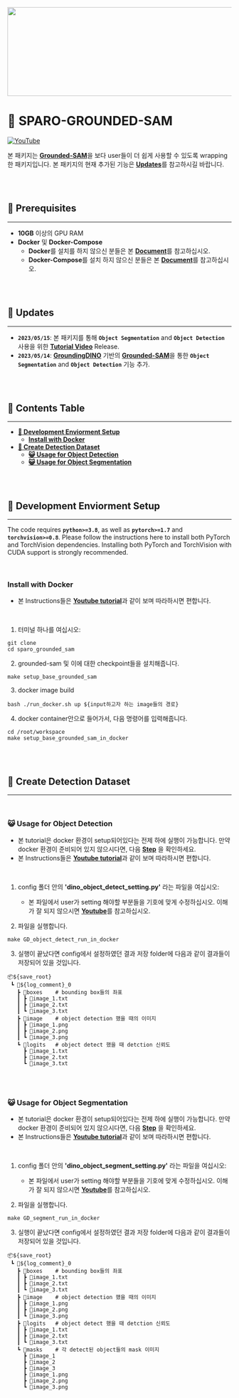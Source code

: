 <p align="center"><img src="./fig/sparo.png"  width="620" height="200"/>  
<br/>

  
# 🚀 SPARO-GROUNDED-SAM
[![YouTube](https://badges.aleen42.com/src/youtube.svg)](https://www.youtube.com/watch?v=JRD_xuqtHZU)
<br/>

본 패키지는 [**Grounded-SAM**](https://github.com/IDEA-Research/Grounded-Segment-Anything)을 보다 user들이 더 쉽게 사용할 수 있도록 wrapping한 패키지입니다. 본 패키지의 현재 추가된 기능은 [**Updates**](#🍇-updates)를 참고하시길 바랍니다.

<br/><br/>

## **🤖 Prerequisites**
---
- **10GB** 이상의 GPU RAM
- **Docker** 및 **Docker-Compose**
  - **Docker**를 설치를 하지 않으신 분들은 본 [**Document**](https://docs.docker.com/engine/install/ubuntu/)를 참고하십시오.
  - **Docker-Compose**를 설치 하지 않으신 분들은 본 [**Document**](https://docs.docker.com/compose/install/linux/#install-the-plugin-manually)를 참고하십시오.


<br/><br/>

## **🤖 Updates**
---
- **`2023/05/15`**: 본 패키지를 통해 **`Object Segmentation`** and **`Object Detection`** 사용을 위한 [**Tutorial Video**](https://www.youtube.com/watch?v=JRD_xuqtHZU) Release.
- **`2023/05/14`**: [**GroundingDINO**](https://github.com/IDEA-Research/GroundingDINO) 기반의 [**Grounded-SAM**](https://github.com/IDEA-Research/Grounded-Segment-Anything)을 통한 **`Object Segmentation`** and **`Object Detection`** 기능 추가. 


<br/><br/>

## **🤖 Contents Table**
---
- [**🤖 Development Enviorment Setup**](#🤖-development-enviorment-setup)
  - [**Install with Docker**](#install-with-docker)
- [**🤖 Create Detection Dataset**](#🤖-create-detection-dataset)
  - [**😺 Usage for Object Detection**](#😺-usage-for-object-detection)
  - [**😺 Usage for Object Segmentation**](#😺-usage-for-object-segmentation)

<br/><br/>

## **🤖 Development Enviorment Setup**
---
The code requires **`python>=3.8`**, as well as **`pytorch>=1.7`** and **`torchvision>=0.8`**. Please follow the instructions here to install both PyTorch and TorchVision dependencies. Installing both PyTorch and TorchVision with CUDA support is strongly recommended.

<br/>

### **Install with Docker**
- 본 Instructions들은 [**Youtube tutorial**](https://www.youtube.com/watch?v=JRD_xuqtHZU)과 같이 보며 따라하시면 편합니다.

<br/>

1. 터미널 하나를 여십시오:
```
git clone 
cd sparo_grounded_sam
```

2. grounded-sam 및 이에 대한 checkpoint들을 설치해줍니다.
```
make setup_base_grounded_sam
```

3. docker image build
```
bash ./run_docker.sh up ${input하고자 하는 image들의 경로}
```
4. docker container안으로 들어가서, 다음 명령어를 입력해줍니다.
```
cd /root/workspace
make setup_base_grounded_sam_in_docker
```

<br/><br/>


## **🤖 Create Detection Dataset**
---

<br/>

### **😺 Usage for Object Detection**
- 본 tutorial은 docker 환경이 setup되어있다는 전제 하에 실행이 가능합니다. 만약 docker 환경이 준비되어 있지 않으시다면, 다음 [**Step**](#-development-enviorment-setup) 을 확인하세요.
- 본 Instructions들은 [**Youtube tutorial**](https://www.youtube.com/watch?v=JRD_xuqtHZU)과 같이 보며 따라하시면 편합니다.

<br/>

1. config 폴더 안의 **'dino_object_detect_setting.py'** 라는 파일을 여십시오:
   - 본 파일에서 user가 setting 해야할 부분들을 기호에 맞게 수정하십시오. 이해가 잘 되지 않으시면 [**Youtube**](https://www.youtube.com/watch?v=JRD_xuqtHZU)를 참고하십시오.
  
2. 파일을 실행합니다.
```
make GD_object_detect_run_in_docker
```

3. 실행이 끝났다면 config에서 설정하였던 결과 저장 folder에 다음과 같이 결과들이 저장되어 있을 것입니다.
```
📦${save_root}
 ┗ 📂${log_comment}_0
   ┣ 📂boxes    # bounding box들의 좌표
   ┃ ┣ 📜image_1.txt
   ┃ ┣ 📜image_2.txt
   ┃ ┗ 📜image_3.txt
   ┣ 📂image    # object detection 했을 때의 이미지
   ┃ ┣ 📜image_1.png
   ┃ ┣ 📜image_2.png
   ┃ ┗ 📜image_3.png
   ┗ 📂logits   # object detect 했을 때 detction 신뢰도
     ┣ 📜image_1.txt
     ┣ 📜image_2.txt
     ┗ 📜image_3.txt
```

<br/><br/>

### **😺 Usage for Object Segmentation**
- 본 tutorial은 docker 환경이 setup되어있다는 전제 하에 실행이 가능합니다. 만약 docker 환경이 준비되어 있지 않으시다면, 다음 [**Step**](#-development-enviorment-setup) 을 확인하세요.
- 본 Instructions들은 [**Youtube tutorial**](https://www.youtube.com/watch?v=JRD_xuqtHZU)과 같이 보며 따라하시면 편합니다.

<br/>

1. config 폴더 안의 **'dino_object_segment_setting.py'** 라는 파일을 여십시오:
   - 본 파일에서 user가 setting 해야할 부분들을 기호에 맞게 수정하십시오. 이해가 잘 되지 않으시면 [**Youtube**](https://www.youtube.com/watch?v=JRD_xuqtHZU)를 참고하십시오.
  
2. 파일을 실행합니다.
```
make GD_segment_run_in_docker
```

3. 실행이 끝났다면 config에서 설정하였던 결과 저장 folder에 다음과 같이 결과들이 저장되어 있을 것입니다.
```
📦${save_root}
 ┗ 📂${log_comment}_0
   ┣ 📂boxes    # bounding box들의 좌표
   ┃ ┣ 📜image_1.txt
   ┃ ┣ 📜image_2.txt
   ┃ ┗ 📜image_3.txt
   ┣ 📂image    # object detection 했을 때의 이미지
   ┃ ┣ 📜image_1.png
   ┃ ┣ 📜image_2.png
   ┃ ┗ 📜image_3.png
   ┣ 📂logits   # object detect 했을 때 detction 신뢰도
   ┃ ┣ 📜image_1.txt
   ┃ ┣ 📜image_2.txt
   ┃ ┗ 📜image_3.txt
   ┗ 📂masks    # 각 detect된 object들의 mask 이미지
     ┣ 📂image_1
     ┣ 📂image_2
     ┣ 📂image_3
     ┣ 📜image_1.png
     ┣ 📜image_2.png
     ┗ 📜image_3.png
```

